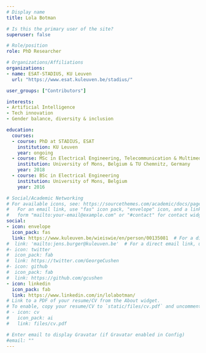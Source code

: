 ```yaml
---
# Display name
title: Lola Botman

# Is this the primary user of the site?
superuser: false

# Role/position
role: PhD Researcher

# Organizations/Affiliations
organizations:
- name: ESAT-STADIUS, KU Leuven
  url: "https://www.esat.kuleuven.be/stadius/"

user_groups: ["Contributors"]

interests:
- Artificial Intelligence
- Tech innovation
- Gender balance, diversity & inclusion

education:
  courses:
  - course: PhD at STADIUS, ESAT
    institution: KU Leuven
    year: ongoing
  - course: MSc in Electrical Engineering, Telecommunication & Multimedia
    institution: University of Mons, Belgium & TU Chemnitz, Germany
    year: 2018
  - course: BSc in Electrical Engineering
    institution: University of Mons, Belgium
    year: 2016

# Social/Academic Networking
# For available icons, see: https://sourcethemes.com/academic/docs/page-builder/#icons
#   For an email link, use "fas" icon pack, "envelope" icon, and a link in the
#   form "mailto:your-email@example.com" or "#contact" for contact widget.
social:
- icon: envelope
  icon_pack: fas
  link: https://www.kuleuven.be/wieiswie/en/person/00135081  # For a direct email link, use "mailto:test@example.org".
#  link: 'mailto:jens.burger@kuleuven.be'  # For a direct email link, use "mailto:test@example.org".
#- icon: twitter
#  icon_pack: fab
#  link: https://twitter.com/GeorgeCushen
#- icon: github
#  icon_pack: fab
#  link: https://github.com/gcushen
- icon: linkedin
  icon_pack: fab
  link: https://www.linkedin.com/in/lolabotman/
# Link to a PDF of your resume/CV from the About widget.
# To enable, copy your resume/CV to `static/files/cv.pdf` and uncomment the lines below.
# - icon: cv
#   icon_pack: ai
#   link: files/cv.pdf

# Enter email to display Gravatar (if Gravatar enabled in Config)
#email: ""
---
```

